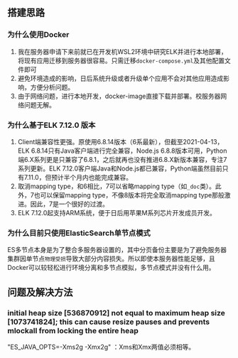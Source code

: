 ## 搭建思路

### 为什么使用Docker
1. 我在服务器申请下来前就已在开发机WSL2环境中研究ELK并进行本地部署，将现有应用迁移到服务器很容易。只需迁移`docker-compose.yml`及其他配置文件即可
2. 避免环境造成的影响，日后系统升级或者升级单个应用不会对其他应用造成影响，方便分析问题。
3. 由于网络问题，进行本地开发，docker-image直接下载并部署。校服务器网络问题无解。

### 为什么基于ELK 7.12.0 版本
1. Client端兼容性更强。原使用6.8.14版本（6系最新），但截至2021-04-13，ELK 6.8.14只有Java客户端进行完全兼容，Node.js 6.8.8版本可用，Python端6.X系列更是只兼容了6.8.1，之后就再也没有推进6.8.X新版本兼容，专注7系列更新。ELK 7.12.0客户端Java和Node.js都已兼容，Python端虽然目前只有7.11.0，但预计半个月内也能完成兼容。
2. 取消mapping type，和6相比，7可以省略mapping type（如`_doc`类）。此外，7也可以保留mapping type，不像8版本将完全取消mapping type那般激进。因此，7是一个很好的过渡。
3. ELK 7.12.0起支持ARM系统，便于日后用苹果M系列芯片开发成员开发。

### 为什么目前只使用ElasticSearch单节点模式
ES多节点本身是为了整合多服务器设置的，其中分页备份主要是为了避免服务器集群因单节点`物理受损`导致大部分内容损失。所以即使本服务器性能足够，且Docker可以较轻松进行环境分离和多节点模拟，多节点模式并没有什么用。

## 问题及解决方法
### initial heap size [536870912] not equal to maximum heap size [1073741824]; this can cause resize pauses and prevents mlockall from locking the entire heap
"ES_JAVA_OPTS=-Xms2g -Xmx2g" ：Xms和Xmx两值必须相等。